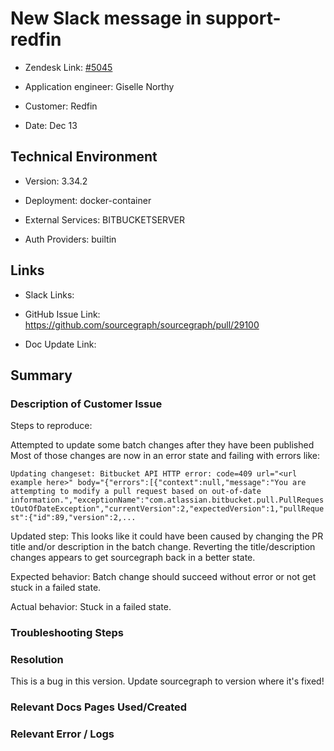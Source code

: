 # New Slack message in support-redfin <!-- Ticket Title  Hint: include keywords to make it searchable -->

- Zendesk Link: [#5045](https://sourcegraph.zendesk.com/agent/tickets/5045)

- Application engineer: Giselle Northy

- Customer: Redfin <!-- Redact if this contains personally identifying information -->

- Date: Dec 13

<!-- Data populated from integration, speak to Ben Gordon or Michael Bali if not working -->

<!-- During Internal team trial, fill missing data manually (we are waiting for all data to sync) -->

## Technical Environment

- Version: 3.34.2​

- Deployment: docker-container

- External Services: BITBUCKETSERVER

- Auth Providers: builtin

## Links

<!-- Data for application engineer manual entry -->

- Slack Links:

- GitHub Issue Link: https://github.com/sourcegraph/sourcegraph/pull/29100

- Doc Update Link:

## Summary

### Description of Customer Issue

Steps to reproduce:

Attempted to update some batch changes after they have been published
Most of those changes are now in an error state and failing with errors like:

`Updating changeset: Bitbucket API HTTP error: code=409 url="<url example here>" body="{"errors":[{"context":null,"message":"You are attempting to modify a pull request based on out-of-date information.","exceptionName":"com.atlassian.bitbucket.pull.PullRequestOutOfDateException","currentVersion":2,"expectedVersion":1,"pullRequest":{"id":89,"version":2,...`

Updated step: This looks like it could have been caused by changing the PR title and/or description in the batch change.
Reverting the title/description changes appears to get sourcegraph back in a better state.

Expected behavior:
Batch change should succeed without error or not get stuck in a failed state.

Actual behavior:
Stuck in a failed state.

### Troubleshooting Steps

### Resolution

This is a bug in this version. Update sourcegraph to version where it's fixed!

### Relevant Docs Pages Used/Created

### Relevant Error / Logs

<!-- Please redact keys, tokens, and personal identifying information -->

<!-- Once complete, upload a copy to https://github.com/sourcegraph/support-tools-internal/tree/main/resolved-tickets as a .md file -->
<!-- Name the file 5045.md -->
